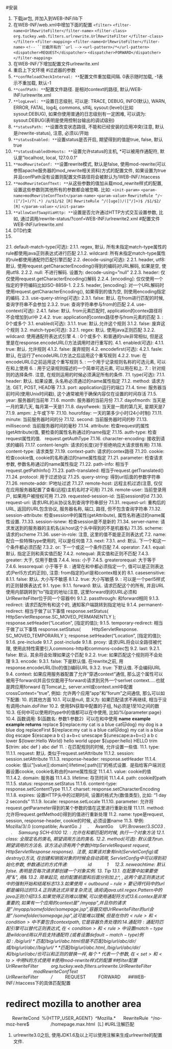 #安装
1. 下载jar包, 并加入到WEB-INF/lib下
2. 在WEB-INF/web.xml中增加下面的配置
`<filter>`
`<filter-name>UrlRewriteFilter</filter-name>`
`<filter-class>`
`org.tuckey.web.filters.urlrewrite.UrlRewriteFilter`
`</filter-class>`
`</filter>`
`<filter-mapping>`
`<filter-name>UrlRewriteFilter</filter-name>`
`<!-- ``拦截所有的``url -->`
`<url-pattern>/*</url-pattern>`
`<dispatcher>REQUEST</dispatcher>`
`<dispatcher>FORWARD</dispatcher>`
`</filter-mapping>`
3. 在WEB-INF/下增加配置文件urlrewrite.xml
4. 重启上下文环境
#过滤器的参数
1. `**confReloadCheckInterval: **`配置文件重加载间隔. 0表示随时加载, -1表示不重加载, 默认-1
2. `**confPath: **`配置文件路径. 是相对context的路径, 默认/WEB-INF/urlrewrite.xml
3. `**logLevel: **`设置日志级别, 可以是: TRACE, DEBUG, INFO(默认), WARN, ERROR, FATAL, log4j, commons, slf4j, sysout:{level}(比如 sysout:DEBUG), 如果你使用普通的日志级别有一定困难, 可以调为: sysout:DEBUG(表明是使用控制台输出的调试级别)
4. `**statusPath: **`设置改变状态路径, 不能和已经安装的应用冲突(注意, 默认是/rewrite-status), 注意, 必须以/开始
5. `**statusEnabled: **`设置status是否开启, 期望得到的值是true, false, 默认true
6. `**statusEnabledOnHosts: **`设置允许status的主机, *可以被用作通配符, 默认是”localhost, local, 127.0.0.1”
7. `**modRewriteConf: **`设置rewrite模式, 默认是false, 使用mod-rewrite(可以参照apache服务器的mod_rewrite相关资料)方式的配置文件, 如果设置为true并且confPath没有设置则配置文件路径将会被默认为/WEB-INF/.htaccess
8. `**modRewriteConfText: **`从这些参数的值加从载mod_rewrite样式的配置, 设置这些参数则其他所有的参数都会被忽略. 比如:
`<init-param>`
`<param-name>modRewriteConfText</param-name>`
`<param-value>`
`RewriteRule ^/~([^/]+)/?(.*) /u/$1/$2 [R]`
`RewriteRule ^/([uge])/([^/]+)$ /$1/$2/ [R]`
`</param-value>`
`</init-param>`
9. `**allowConfSwapViaHttp: **`设置是否允许通过HTTP方式交互设置参数, 比如, 通过调用/rewrite-status/?conf=WEB-INF/urlrewrite2.xml
#配置文件WEB-INF/urlrewrite.xml
1. DTD约束
	<!DOCTYPE urlrewrite
	        PUBLIC "-//tuckey.org//DTD UrlRewrite 3.0//EN"
	        "http://tuckey.org/res/dtds/urlrewrite3.0.dtd">
2. <urlrewrite />
2.1. default-match-type(可选): 
2.1.1. regex, 默认. 所有未指定match-type属性的rule都使用java正则表达式进行匹配
2.1.2. wildcard: 所有未指定match-type属性的rule都使用通配符匹配引擎匹配
2.2. decode-using(可选):
2.2.1. header, utf8: 默认. 使用request.getCharacterEncoding()得到的编码对URL解码, 如果是空, 使用utf8.
2.2.2. null: 不进行解码. 设置为: decode-using=”null”
2.2.3. header: 仅仅使用request.getCharacterEncoding()解码
2.2.4. [encoding]: 仅仅使用一个指定的字符编码比如ISO-8859-1.
2.2.5. header, [encoding]: 对一个URL解码时使用request.getCharacterEncoding(), 如果得到的值为空, 则使用encoding指定的编码.
2.3. use-query-string(可选):
2.3.1. false: 默认. 在from进行匹配的时候, 查询字符串不会参加
2.3.2. true: 查询字符串参与from的匹配
2.4. use-context(可选):
2.4.1. false: 默认. from元素匹配时, application的contex路径将不会增加到url中
2.4.2. true: application的contex路径参与from元素的匹配
3. <rule />: 0个或多个
3.1. enabled(可选):
3.1.1. true: 默认.允许这个规则
3.1.2. false: 废弃这个规则
3.2. match-type(可选):
3.2.1. regex: 默认. 使用java正则匹配
3.2.2. wildcard: 使用通配符表达式引擎
4. <outbound-ruld />: 0个或多个. 和普通的rule非常相似, 但是这里是在response.encodeURL()方法调用时进行重写的.
4.1. enabled(可选):
4.1.1. true: 默认. 允许规则
4.1.2. false: 废弃规则
4.2. encodefirst(可选):
4.2.1. fasle: 默认, 在运行了encodeURL()方法之后运用这个重写规则
4.2.2. true: 在encodeURL()之前运用这个重写规则
5. <name />: 一个用于记录规则名称的可选元素, 可以在<rule />和<outbound-rule />上使用
6. <note />: 用于记录规则描述的一个简单可选元素, 可以用在<rule />和<outbound-rule />上.
7. <condition />: 针对规则的选择条件. 注意, 在规则运用的时候必须满足所有的条件.
7.1. type(可选): 
7.1.1. header: 默认. 如果设置, 头名称必须通过<condition />的name属性指定
7.1.2. method: 请求方法. GET, POST, HEAD等
7.1.3. port: application运行的端口
7.1.4. time: 服务器当前时间(使用Unix时间戳), 这个通常被用于确保内容仅在设置的时间存活
7.1.5. year: 服务器的当前年
7.1.6. month: 服务器的当前月份
7.1.7. dayofmonth: 当天是一月的第几天, 每月第一天是1
7.1.8. dayofweek: 当天是一周的第几天, 星期天是7
7.1.9. ampm: 上午或下午
7.1.10. hourofday: 一天的第多少小时(24小时制)
7.1.11. minute: 当前服务器时间的分
7.1.12. second: 当前服务器时间的秒
7.1.13. millisecond: 当前服务器时间的毫秒
7.1.14. attribute: 检查request的属性(getAttribute)值, 要检查的属性名称通过<condition />的name指定
7.1.15. auth-type: 检查request属性的值.   request.getAuthType
7.1.16. character-encoding: 接收到请求的编码
7.1.17. content-length: 请求的长度(对于拒绝响应大请求很有用)
7.1.18. content-type: 请求类型
7.1.19. context-path: 请求的contex路径
7.1.20. cookie: 检查cookie值, cookie的名称通过<condition />的name属性指定
7.1.21. parameter: 检查请求参数, 参数名称通过<condition />的name属性指定
7.1.22. path-info: 相当于request.getPathInfo()
7.1.23. path-translated: 相当于request.getTranslated()
7.1.24. protocol: 用于过滤协议
7.1.25. query-string: 得到url后面的参数字符串
7.1.26. remote-addr: IP地址过滤
7.1.27. remote-host: 远程主机过滤(注意, 仅仅在应用服务器配置了查看(远程)主机名时才可用)
7.1.28. remote-user: 当前登录用户, 如果用户被授权可用
7.1.29. requested-session-id: 当前session的id
7.1.30. request-uri: 请求URL的从协议名到查询字符串部分
7.1.31. request-url: 重构后的URL, 返回的URL包含协议, 服务器名称, 端口, 路径, 但不包含查询字符串
7.1.32. session-attribute: 检查session中的属性(getAttribute), 属性名称通过<condition />的name属性设置.
7.1.33. session-isnew: 检查session是不是新的
7.1.34. server-name: 请求发送到的服务器的主机名(从host这个头中得到的不是机器名)
7.1.35. scheme: 请求的scheme
7.1.36. user-in-role: 注意, 这里的值不能是正则表达式
7.2. name: 配合一些特殊type使用的, 可以是任何值
7.3. next: 
7.3.1. and: 默认. 下一个和这一个条件都必须匹配
7.3.2. or: 下一个或这一个条件匹配
7.4. operator: 
7.4.1. equal: 默认. 指定正则和真实值匹配
7.4.2. notequal: 真实值和正则不匹配
7.4.3. greater: 大于, 仅用于数值
7.4.4. less: 小于
7.4.5. greaterorequal: 大于等于
7.4.6. lessorequal: 小于等于
8. <from />: 通常在<rule />和<outbound-rule />中都必须指定一个, 值可以是正则表达式(Perl5方式的正则), 注意: from指定的url是和contex相关的
8.1. casesensitive: 
8.1.1. false: 默认. 大小写不敏感
8.1.2. true: 大小写敏感
9. <to />: 可以是一个perl5样式的正则替换表达式
9.1. type:
9.1.1. forward: 默认. 请求匹配这个<rule />的所有<condition />, 并且URL使用内部跳转到”to”指定的地址(注意, 这里forward到的URL必须和UrlRewriteFilter位于同一个容器中)
9.1.2. passthrough: 和forward相同
9.1.3. redirect: 请求匹配所有<condition />和这个<rule />的<from />, 通知客户端跳转到<to />指定地址
9.1.4. permanent-redirect: 相当于做了以下事情
response.setStatus(
        HttpServletResponse.SC_MOVED_PERMANENTLY
);
response.setHeader(“Location”, [<to />指定的值]);
9.1.5. temporary-redirect: 相当于做了以下事情
response.setStatus(
        HttpServletResponse. SC_MOVED_TEMPORARILY
);
response.setHeader(“Location”, [<to />指定的值]);
9.1.6. pre-include
9.1.7. post-include
9.1.8. proxy: 请求URL将会以全路径被代理, 使用此特性需要引入commons-http和commons-codec包
9.2. last: 
9.2.1. false: 默认. 其余<rule />将会处理如果这个匹配
9.2.2. true: 如果匹配这个规则将不会处理
9.3. encode:
9.3.1. false: <rule />下是默认值. 在rewrite之前, 用response.encodeURL([to的值])编码URL
9.3.2. true: <outbound-rule />下默认值. 不会编码URL
9.4. context: 
如果应用服务器配置了允许”穿透context”通信, 那么这个属性可以被用于forward(并且仅仅能用于forward)请求到另外一个serlvet context…..也就是跨应用forward
在Tomcat上, server.xml或context.xml中配置crossContext=”true”, 例如: 允许两个应用”app”和”forum”之间通信, 那么可以如下配置:
<Context docBase=”app” path=”/app” reloadable=”true” crossContext=”true” />
<Context docBase=”forum” path=”/forum” reloadable=”true” crossContext=”true” />
10. <to />的其他方面
10.1. <to />可以是null, 意义为: 如果匹配请求不再继续, 相当于没有调用chain.doFilter
10.2. 使用$N获取<from />中配置的子组, N必须是1至10之间的数
10.3. 任何<condition />中可以使用的type中的值都可以在<to />中使用, 比如<to>/%{parameter:page}</to>
10.4. 函数调用: ${函数名: 参数1:参数2}  可以在<set />和<to />中使用
**name**
**example**
**example returns**
replace
${replace:my cat is a blue cat:cat:dog}
my dog is a blue dog
replaceFirst
${replace:my cat is a blue cat:cat:dog}
my cat is a blue dog
escape
${escape:a b c}
a+b+c
unescape
${unescape:a+b+c}
a b c
lower
${lower:Hello World}
hello world
upper
${upper:hello}
HELLO
trim
${trim: abc def }
abc def
11. <set />: 在匹配规则的时候, 允许设置一些值.
11.1. type:
11.1.1. request: 默认. 类似于request.setAttribute
11.1.2. session: session.setAttribute
11.1.3. response-header: response.setHeader
11.1.4. cookie: 值以”[value][:domain[:lifetime[:path]]]”的格式设置.  是指给客户端浏览器设置cookie, cookie名称由<set />的name属性指定
11.1.4.1. value: cookie的值
11.1.4.2. domain: 服务器
11.1.4.3. lifetime: 存货时间
11.1.4.4. path: cookie的path
11.1.5. status: response.setStatus
11.1.6. content-type: response.setContentType
11.1.7. charset: response.setCharacterEncoding
11.1.8. expires: 设置HTTP头中的过期时间, 设置的格式为{数值类型}, 比如: “1 day 2 seconds”
11.1.9. locale: response.setLocale
11.1.10. parameter: 允许将request.getParameter得到的某个参数的值在这里进行重新处理
11.1.11. method: 允许将request.getMethod()得到的值进行重新处理
11.2. name: type是request, session, response-header, cookie的时候, 必须设置name
11.3. 举例:
<rule>
    <condition name=”user-agent”>Mozilla/3/.0 (compatible; AvantGo .*)</condition>
    <from>.*</from>
    <set name=”client”>AvantGo</set>
</rule>
<rule>
    <condition name=”user-agent”>UP/.Browser/3.*SC03 .*</condition>
    <from>.*</from>
    <set name=”client”>Samsung SCH-6100</set>
</rule>
12. <run />: 允许在<rule />和<condition />都匹配的时候, 执行一个对象方法
12.1. class: 全限定名的类名, 期望调用方法的类名.
12.2. method(可选): 默认值为run.  期望调用的方法名. 该方法必须有两个参数(HttpServletRequest request, HttpServletResponse response).  注意, 如果该对象有init(ServletConfig)或destroy()方法, 在创建和销毁对象的时候会自动调用, ServletConfig中可以得到初始化参数, 参数通过<init-param />的方式传递:
<run class=”selfimpr.MyServlet” method=”doGet”>
    <init-param>
           <param-name>id</param-name>
           <param-value>1</param-value>
    </init-param>
</run>
12.3. neweachtime: 默认false. 表明是否每次请求都创建一个对象实例.
13. Tip
13.1. 在配置中如果要使用”&”, 用&amp;
13.2. 简单起见, 给<from />的配置前面和后面分别加上^, $, 这两个是正则表达式中的强制开始和结尾标志
13.3. 如果使用<outbound-rule>要记得代码中的url都是编码过的
13.4. 正则表达式非常复杂灵活, 请阅读java.util.regex.Pattern中的java正则介绍
13.5. 如果觉得正则难以理解, 可以使用通配符方式
13.6. contex是非常重要的, 如果有一个应用的context是”/myapp”, 并且你的请求是”/myapp/somefolder/somepage.jsp”, 容器交给UrlRewriteFilter的url会是”/somefolder/somepage.jsp”, 这可能难以理解, 但是在你的<rule>和<condition>中不要包含context path, 它是容器负责处理的.
14. 通配符: 
通配符匹配引擎可以替代正则表达式, 在<condition>和<rule>中设置match-type是wildcard用以开启支持通配符.(或者设置default-match-type)
例如:
/big/url/*匹配/big/url/abc.html但是不匹配/big/url/abc/dir/或/big/url/abc/
/big/url/**匹配/big/url/abc.html, /big/url/abc/dir/和/big/url/abc/
也可以和正则的替换一样, 每个*代表一个参数, 在<set>和<to>中用$N的方式使用
#使用mod-rewrite样式的配置
##filter配置
     <filter>
         <filter-name>UrlRewriteFilter</filter-name>
         <filter-class>org.tuckey.web.filters.urlrewrite.UrlRewriteFilter</filter-class>
 
         <!-- defaults to false. use mod_rewrite style configuration file (if this is true and confPath
         is not specified confPath will be set to /WEB-INF/.htaccess) -->
         <init-param>
             <param-name>modRewriteConfText</param-name>
             <param-value><![CDATA[
 
                 # redirect mozilla to another area
                 RewriteCond  %{HTTP_USER_AGENT}  ^Mozilla.*
                 RewriteRule  ^/no-moz-here$                 /homepage.max.html  [L]
 
             ]]></param-value>
         </init-param>
 
     </filter>
 
     <filter-mapping>
         <filter-name>UrlRewriteFilter</filter-name>
         <url-pattern>/*</url-pattern>
         <dispatcher>REQUEST</dispatcher>
         <dispatcher>FORWARD</dispatcher>
     </filter-mapping>
##WEB-INF/.htaccess下的具体匹配配置
# redirect mozilla to another area
     RewriteCond  %{HTTP_USER_AGENT}  ^Mozilla.*
     RewriteRule  ^/no-moz-here$                 /homepage.max.html  [L]
#URL注解匹配
1. urlrewrite3.0之后, 使用JDK1.6及以上可以使用注解来生成urlrewrite的配置文件.
